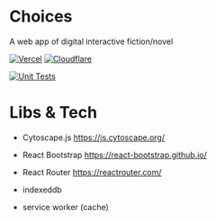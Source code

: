 # Choices
A web app of digital interactive fiction/novel

[![Vercel](https://img.shields.io/badge/vercel-%23000000.svg?style=for-the-badge&logo=vercel&logoColor=white)](https://storychoices.vercel.app)
[![Cloudflare](https://img.shields.io/badge/Cloudflare-F38020?style=for-the-badge&logo=Cloudflare&logoColor=white)](https://storychoices.pages.dev)

[![Unit Tests](https://github.com/spicy-wolf/Choices/actions/workflows/npm.test.yml/badge.svg)](https://github.com/spicy-wolf/Choices/actions/workflows/npm.test.yml)

# Libs & Tech

- Cytoscape.js
  https://js.cytoscape.org/

- React Bootstrap
  https://react-bootstrap.github.io/

- React Router
  https://reactrouter.com/

- indexeddb

- service worker (cache)
